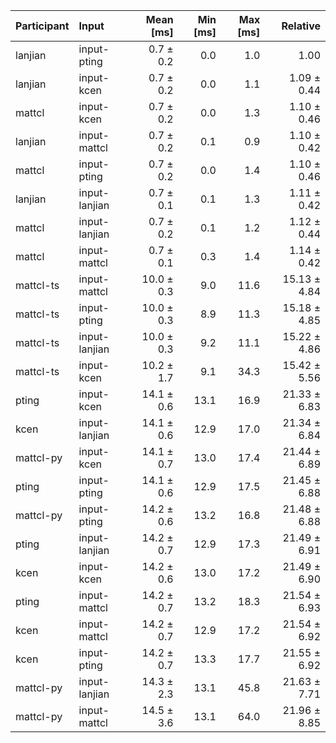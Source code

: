 | Participant | Input | Mean [ms] | Min [ms] | Max [ms] | Relative |
|:---|:---|---:|---:|---:|---:|
| lanjian | input-pting | 0.7 ± 0.2 | 0.0 | 1.0 | 1.00 |
| lanjian | input-kcen | 0.7 ± 0.2 | 0.0 | 1.1 | 1.09 ± 0.44 |
| mattcl | input-kcen | 0.7 ± 0.2 | 0.0 | 1.3 | 1.10 ± 0.46 |
| lanjian | input-mattcl | 0.7 ± 0.2 | 0.1 | 0.9 | 1.10 ± 0.42 |
| mattcl | input-pting | 0.7 ± 0.2 | 0.0 | 1.4 | 1.10 ± 0.46 |
| lanjian | input-lanjian | 0.7 ± 0.1 | 0.1 | 1.3 | 1.11 ± 0.42 |
| mattcl | input-lanjian | 0.7 ± 0.2 | 0.1 | 1.2 | 1.12 ± 0.44 |
| mattcl | input-mattcl | 0.7 ± 0.1 | 0.3 | 1.4 | 1.14 ± 0.42 |
| mattcl-ts | input-mattcl | 10.0 ± 0.3 | 9.0 | 11.6 | 15.13 ± 4.84 |
| mattcl-ts | input-pting | 10.0 ± 0.3 | 8.9 | 11.3 | 15.18 ± 4.85 |
| mattcl-ts | input-lanjian | 10.0 ± 0.3 | 9.2 | 11.1 | 15.22 ± 4.86 |
| mattcl-ts | input-kcen | 10.2 ± 1.7 | 9.1 | 34.3 | 15.42 ± 5.56 |
| pting | input-kcen | 14.1 ± 0.6 | 13.1 | 16.9 | 21.33 ± 6.83 |
| kcen | input-lanjian | 14.1 ± 0.6 | 12.9 | 17.0 | 21.34 ± 6.84 |
| mattcl-py | input-kcen | 14.1 ± 0.7 | 13.0 | 17.4 | 21.44 ± 6.89 |
| pting | input-pting | 14.1 ± 0.6 | 12.9 | 17.5 | 21.45 ± 6.88 |
| mattcl-py | input-pting | 14.2 ± 0.6 | 13.2 | 16.8 | 21.48 ± 6.88 |
| pting | input-lanjian | 14.2 ± 0.7 | 12.9 | 17.3 | 21.49 ± 6.91 |
| kcen | input-kcen | 14.2 ± 0.6 | 13.0 | 17.2 | 21.49 ± 6.90 |
| pting | input-mattcl | 14.2 ± 0.7 | 13.2 | 18.3 | 21.54 ± 6.93 |
| kcen | input-mattcl | 14.2 ± 0.7 | 12.9 | 17.2 | 21.54 ± 6.92 |
| kcen | input-pting | 14.2 ± 0.7 | 13.3 | 17.7 | 21.55 ± 6.92 |
| mattcl-py | input-lanjian | 14.3 ± 2.3 | 13.1 | 45.8 | 21.63 ± 7.71 |
| mattcl-py | input-mattcl | 14.5 ± 3.6 | 13.1 | 64.0 | 21.96 ± 8.85 |
